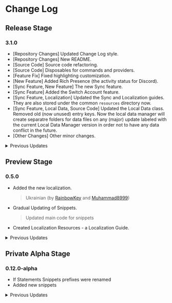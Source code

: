 # Change Log

## Release Stage

### 3.1.0
- [Repository Changes] Updated Change Log style.
- [Repository Changes] New README.
- [Source Code] Source code refactoring.
- [Source Code] Disposables for commands and providers.
- [Feature Fix] Fixed highlighting customization.
- [New Feature] Added Rich Presence (the activity status for Discord).
- [Sync Feature, New Feature] The new Sync feature.
- [Sync Feature] Added the Switch Account feature.
- [Sync Feature, Localization] Updated the Sync and Localization guides. They are also stored under the common `resources` directory now.
- [Sync Feature, Local Data, Source Code] Updated the Local Data class. Removed old (now unused) entry keys. Now the local data manager will create separatre folders for data files on any (major) update labeled with the current Local Data Manager version in order not to have any data conflict in the future.
- [Other Changes] Other minor changes.

<details><summary>Previous Updates</summary>

### 3.0.0
- Package Renamed / Extension ID Changed.
- Source code refactoring.

### 2.1.0
- Now the Sync feature shows a welcome message with your username.
- Now the Sync feature is compatible with MacOS.
- Now Bundled.
- Source code refactoring.

### 2.0.2
- Better types in the source code + enums.

### 2.0.1
- Removed unused types from the source code.
- Now you can sponsor the author through DonationAlerts.

### 2.0.0
- The whole extension's code was refactored.
- Now the extension utilizes `bdfd-external` and `bpapi` packages.
  > BDFD Sync is powered by `bdfd-external` package.
  > Retrieving the data from BDFD Public API is powered by `bpapi` package.
- Updated README
  > Better badges.
- Updated Sync Resources.
  > Added a note to the code.
- Markdown support was removed because it breaks syntax highlighting.
- Other minor changes like renaming command names, their IDs, updating descriptions, etc.
  > Some of them are:
  >  - Updated Function List command.
  >    - Updated "Intents" and "Premium" info.
  >    - Temporary removed "Open wiki" action due to unhandled new paths to wiki pages.
  >  - Updated Customize Tokens command.
  >    - Added lacking "Action cancelled" notification messages to some actions.
  >  - Updated BDFD Sync feature.
  >    - Bug fixes, new error handling.
  >      - Now error messages can be copied to your clipboard.
  >    - When creating the new command or variable, you can type the initial data (name & trigger/value).
  >    - Other minor changes.
- Breaking localication changes (will be handled in the future update(s)).
- If you're using the BDFD Sync feature, you have to authorize again because paths for local data files were changed.

### 1.1.0
- Auto Completions Update.
  - Added detailed list of arguments.
  - Added tabstops for arguments (you will be able to disable/partially disable them in the future updates).
- Markdown support (Discord-like).
  - Only works with the proper syntax (by priority), i.e `**~~hello world~~**` won't work but `~~**hello world**~~` will.
  > Not yet added: Code-blocks due to current implementation issues.
- Code Refactoring ([Main](src/bdfd.ts) and [Language Bars](src/bars.ts)).
- Updated localization.
  - The `sync > commandList > afterSync > message` entry was updated.

### 1.0.0 (First Major Release)
- New Experiments:
  - Auto Completions
    > Note that they're still a bit unstable.
  - BDFD Sync
    > For more info, read the [Sync Guide](./Sync%20Resources/SYNC.md).
- Extension Source Code Update.
  > Switching to TypeScript, refactoring, etc.
- Fixed some bugs.
- Added highlighting for the new functions.
- Deleted snippets in favor of the future auto completions that available as an experimental feature right now.
- Updated README page.
  > Added the new badge.
  > General page update.
- Updated localization.
  - Added the new entries.
  - Updated Arabic localization (by [Musical](https://github.com/MusicalxD)).
- Added the Escape action to the context menu. An action to automatically escape special BDScript characters (`$`, `;`, etc).

</details>

## Preview Stage

### 0.5.0
- Added the new localization.
  > Ukrainian (by [RainbowKey](https://github.com/Rainb0wKey) and [Muhammad8999](https://github.com/Muhammad8999))
- Gradual Updating of Snippets.
  > Updated main code for snippets
- Created Localization Resources - a Localization Guide.

<details><summary>Previous Updates</summary>

### 0.4.0
- New (Language) Status Bar.
- Added missing localizations.
- Added new localizations.
  > Deutsch/German (by [worte](https://github.com/wuaht)) and Nepalese (by [Rajat](https://github.com/rajatcj))
- Gradual Updating of Snippets.
- For now, "updated" snippets are disabled by default. You can enable them in extension's settings.
- Added highlighting for the new functions.
- Updated README page.
  > Added badges.

### 0.3.2
- Fixed an unexpected minor error when switching active editor.

### 0.3.1 ... 0.3.0
- Added localization support.
  > Currently added: Russian (by [NightNutSky](https://github.com/NightNutSky)), Arabic (by [Musical](https://github.com/MusicalxD)), Polish (by [MineBartekSA](https://github.com/MineBartekSA)), Hindi (by [Laza](https://github.com/LazaDev))
- Now the status bar hides if the active editor's language isn't BDScript.
- The extension's main code was a bit updated.

### 0.2.0
- Added the ability to reset all functions' foreground colors and font styles to default
  > Command: `>BDFD: Reset Functions' Foreground Colors and Font Styles to default`
- Gradual Updating of Snippets. Updates related to this will be released as patch updates. New snippets will gradually replace the old ones.
- README Update.

### 0.1.0
- Public release

</details>

## Private Alpha Stage

### 0.12.0-alpha
- If Statements Snippets prefixes were renamed
- Added new snippets

<details><summary>Previous Updates</summary>

### 0.11.0-alpha
- Now you can set your own colors and font styles for function categories!
  > Command: `>BDFD: Customize Functions' Foreground Colors and Font Styles`
- Removed non-existent escape (`\[`) from the Escape snippet
- Added a status bar showing the extension version (perhaps there will be new functionality in the future)


### 0.10.0-alpha
- Main code was refactored and improved
- Added new snippets
- Keybinds now work only if the editor language is BDScript

### 0.9.0-alpha
- Main code was refactored and improved
- Updated BDFD Function List feature
- Updated README

### 0.8.0-alpha
- Added colorful comments
  > `$c[ ... ]`, `$c[! ... ]`, `$c[? ... ]`, `$c[+ ... ]`, `$c[- ... ]`
- Added new snippets

### 0.7.0-alpha
- Deleted themes.
- Highlighting is available for any theme.
- Fixed `s` not being highlighted in `$removeButtons`.

### 0.6.0-alpha
- Added snippet/suggestion preview.
- Now accepting snippets and suggestions is done by TAB insted of ENTER.
- Added new snippets.
- Added hotkey for "Escapes" snippet: `ALT + D`.

### 0.5.0-alpha
- Added README and LICENSE.
- New file icons and logo (P.S everything is 2048x2048 pixels).
- New highlights and categories.
- New snippets.

### 0.4.0-alpha
- New highlights and categories.
- Added BDFD Function List. Get the description and tag of any function right from within VS Code!
  > Key bind (short cut): `CTRL + D`.
- Regex update.
- Preparting to add extension settings.

### 0.3.1-alpha
- Added match for `$var` (was removed by mistake).
- New Alpha Testers

### 0.3.0-alpha
- Discord Server
- New categories and colors for them.
- Regex update.

### 0.2.1-alpha
- Some individuals have gained access.

### 0.2.0-alpha ... 0.0.1-alpha
- The changes are hidden.

</details>